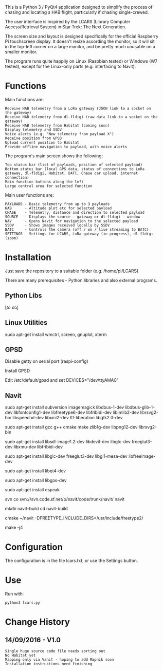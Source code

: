 This is a Python 3 / PyQt4 application designed to simplify the process of chasing and locating a HAB flight, particularly if chasing single-crewed.

The user interface is inspired by the LCARS (Library Computer Access/Retrieval System) in Star Trek: The Next Generation.

The screen size and layout is designed specifically for the official Raspberry Pi touchscreen display.  It doesn't resize according the monitor,
so it will sit in the top-left corner on a large monitor, and be pretty much unusable on a smaller monitor.

The program runs quite happily on Linux (Raspbian tested) or Windows (W7 tested), except for the Linux-only parts (e.g. interfacing to Navit).

Functions
=========

Main functions are:

	Receive HAB telemetry from a LoRa gateway (JSON link to a socket on the gateway)
	Receive HAB telemetry from dl-fldigi (raw data link to a socket on the gateway)
	Receive HAB telemetry from Habitat (coming soon)
	Display telemetry and SSDV
	Voice alerts (e.g. "New telemetry from payload X")
	Receive position from GPSD
	Upload current position to Habitat
	Provide offline navigation to payload, with voice alerts

The program's main screen shows the following:

	Top status bar (list of payloads, position of selected payload)
	Bottom status bar (local GPS data, status of connections to LoRa gateway, dl-fldigi, Habitat, BATC, Chase car upload, internet connection)
	Main function buttons along the left
	Large central area for selected function
	

Main user functions are:

	PAYLOADS - Basic telemetry from up to 3 payloads
	HAB      - Altitude plot etc for selected payload
	CHASE    - Telemetry, distance and direction to selected payload
	SOURCE   - Displays the source - gateway or dl-fldigi - window
	NAV      - Opens Navit for navigation to the selected payload
	SSDV     - Shows images received locally by SSDV
	BATC     - Controls the camera (off / on / live streaming to BATC)
	SETTINGS - Settings for LCARS, LoRa gateway (in progress), dl-fldigi (soon)
	

Installation
============

Just save the repository to a suitable folder (e.g. /home/pi/LCARS).

There are many prerequisites - Python libraries and also external programs.

Python Libs
-----------

[to do]

Linux Utilities
---------------

sudo apt-get install wmctrl, screen, gnuplot, xterm


GPSD
----

Disable getty on serial port (raspi-config)

Install GPSD

Edit /etc/default/gpsd and set DEVICES="/dev/ttyAMA0"


Navit
-----

sudo apt-get install subversion imagemagick libdbus-1-dev libdbus-glib-1-dev libfontconfig1-dev libfreetype6-dev libfribidi-dev libimlib2-dev librsvg2-bin libspeechd-dev libxml2-dev ttf-liberation libgtk2.0-dev

sudo apt-get install gcc g++ cmake make zlib1g-dev libpng12-dev librsvg2-bin

sudo apt-get install libsdl-image1.2-dev libdevil-dev libglc-dev freeglut3-dev libxmu-dev libfribidi-dev

sudo apt-get install libglc-dev freeglut3-dev libgl1-mesa-dev libfreeimage-dev

sudo apt-get install libqt4-dev

sudo apt-get install libgps-dev

sudo apt-get install espeak

svn co svn://svn.code.sf.net/p/navit/code/trunk/navit/ navit

mkdir navit-build
cd navit-build

cmake ~/navit -DFREETYPE_INCLUDE_DIRS=/usr/include/freetype2/

make -j4
	


Configuration
=============

The configuration is in the file lcars.txt, or use the Settings button.


Use
===

Run with:

	python3 lcars.py


Change History
==============

14/09/2016 - V1.0
-------------------

	Single huge source code file needs sorting out
	No Habitat yet
	Mapping only via Vanit - hoping to add Mapnik soon
	Installation instructions need finishing

	
